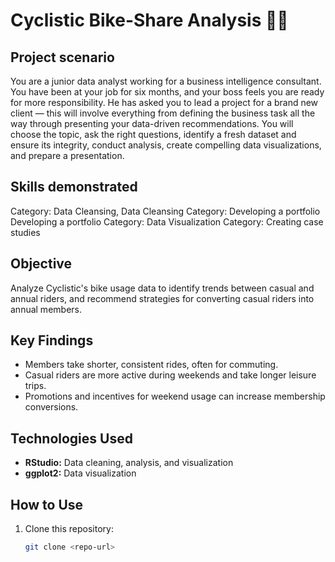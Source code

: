 # Cyclistic Bike-Share Analysis 🚴‍♂️  

## **Project scenario**
You are a junior data analyst working for a business intelligence consultant. You have been at your job for six months, and your boss feels you are ready for more responsibility. He has asked you to lead a project for a brand new client — this will involve everything from defining the business task all the way through presenting your data-driven recommendations. You will choose the topic, ask the right questions, identify a fresh dataset and ensure its integrity, conduct analysis, create compelling data visualizations, and prepare a presentation.

## **Skills demonstrated**
Category: Data Cleansing, Data Cleansing
Category: Developing a portfolio
Developing a portfolio
Category: Data Visualization
Category: Creating case studies


## **Objective**  
Analyze Cyclistic's bike usage data to identify trends between casual and annual riders, and recommend strategies for converting casual riders into annual members.

## **Key Findings**  
- Members take shorter, consistent rides, often for commuting.  
- Casual riders are more active during weekends and take longer leisure trips.  
- Promotions and incentives for weekend usage can increase membership conversions.

## **Technologies Used**  
- **RStudio:** Data cleaning, analysis, and visualization  
- **ggplot2:** Data visualization  

## **How to Use**  
1. Clone this repository:
   ```bash
   git clone <repo-url>
  
